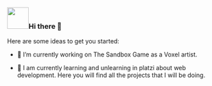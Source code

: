 ### <img height="50" width="50" alt="" src="https://giphy.com/embed/ebNrLlrnIepNUFAA3P"/>Hi there 👋


Here are some ideas to get you started:

- 🔭 I’m currently working on The Sandbox Game as a Voxel artist.


- 🌱 I am currently learning and unlearning in platzi about web development. Here you will find all the projects that I will be doing.




